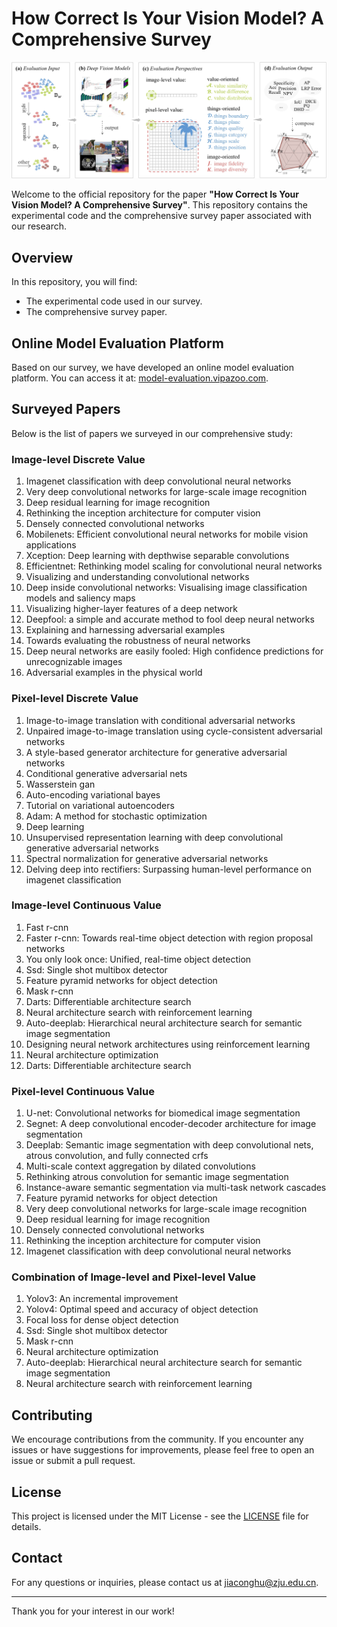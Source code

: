 # How Correct Is Your Vision Model? A Comprehensive Survey
![framework](framework.jpg)

Welcome to the official repository for the paper **"How Correct Is Your Vision Model? A Comprehensive Survey"**. This repository contains the experimental code and the comprehensive survey paper associated with our research.

## Overview

In this repository, you will find:
- The experimental code used in our survey.
- The comprehensive survey paper.

## Online Model Evaluation Platform

Based on our survey, we have developed an online model evaluation platform. You can access it at: [model-evaluation.vipazoo.com](http://model-evaluation.vipazoo.com).

## Surveyed Papers

Below is the list of papers we surveyed in our comprehensive study:

### Image-level Discrete Value
1. Imagenet classification with deep convolutional neural networks
2. Very deep convolutional networks for large-scale image recognition
3. Deep residual learning for image recognition
4. Rethinking the inception architecture for computer vision
5. Densely connected convolutional networks
6. Mobilenets: Efficient convolutional neural networks for mobile vision applications
7. Xception: Deep learning with depthwise separable convolutions
8. Efficientnet: Rethinking model scaling for convolutional neural networks
9. Visualizing and understanding convolutional networks
10. Deep inside convolutional networks: Visualising image classification models and saliency maps
11. Visualizing higher-layer features of a deep network
12. Deepfool: a simple and accurate method to fool deep neural networks
13. Explaining and harnessing adversarial examples
14. Towards evaluating the robustness of neural networks
15. Deep neural networks are easily fooled: High confidence predictions for unrecognizable images
16. Adversarial examples in the physical world


### Pixel-level Discrete Value
1. Image-to-image translation with conditional adversarial networks
2. Unpaired image-to-image translation using cycle-consistent adversarial networks
3. A style-based generator architecture for generative adversarial networks
4. Conditional generative adversarial nets
5. Wasserstein gan
6. Auto-encoding variational bayes
7. Tutorial on variational autoencoders
8. Adam: A method for stochastic optimization
9. Deep learning
10. Unsupervised representation learning with deep convolutional generative adversarial networks
11. Spectral normalization for generative adversarial networks
12. Delving deep into rectifiers: Surpassing human-level performance on imagenet classification


### Image-level Continuous Value
1. Fast r-cnn
2. Faster r-cnn: Towards real-time object detection with region proposal networks
3. You only look once: Unified, real-time object detection
4. Ssd: Single shot multibox detector
5. Feature pyramid networks for object detection
6. Mask r-cnn
7. Darts: Differentiable architecture search
8. Neural architecture search with reinforcement learning
9. Auto-deeplab: Hierarchical neural architecture search for semantic image segmentation
10. Designing neural network architectures using reinforcement learning
11. Neural architecture optimization
12. Darts: Differentiable architecture search

### Pixel-level Continuous Value
1. U-net: Convolutional networks for biomedical image segmentation
2. Segnet: A deep convolutional encoder-decoder architecture for image segmentation
3. Deeplab: Semantic image segmentation with deep convolutional nets, atrous convolution, and fully connected crfs
4. Multi-scale context aggregation by dilated convolutions
5. Rethinking atrous convolution for semantic image segmentation
6. Instance-aware semantic segmentation via multi-task network cascades
7. Feature pyramid networks for object detection
8. Very deep convolutional networks for large-scale image recognition
9. Deep residual learning for image recognition
10. Densely connected convolutional networks
11. Rethinking the inception architecture for computer vision
12. Imagenet classification with deep convolutional neural networks

### Combination of Image-level and Pixel-level Value
1. Yolov3: An incremental improvement
2. Yolov4: Optimal speed and accuracy of object detection
3. Focal loss for dense object detection
4. Ssd: Single shot multibox detector
5. Mask r-cnn
6. Neural architecture optimization
7. Auto-deeplab: Hierarchical neural architecture search for semantic image segmentation
8. Neural architecture search with reinforcement learning

## Contributing

We encourage contributions from the community. If you encounter any issues or have suggestions for improvements, please feel free to open an issue or submit a pull request.

## License

This project is licensed under the MIT License - see the [LICENSE](LICENSE) file for details.

## Contact

For any questions or inquiries, please contact us at [jiaconghu@zju.edu.cn](jiaconghu@zju.edu.cn).

---

Thank you for your interest in our work!